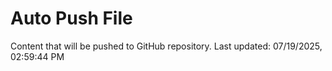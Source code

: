 # Auto Push File

Content that will be pushed to GitHub repository.
Last updated: 07/19/2025, 02:59:44 PM